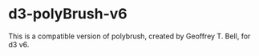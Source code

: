 # d3-polyBrush-v6
This is a compatible version of polybrush, created by Geoffrey T. Bell, for d3 v6.
